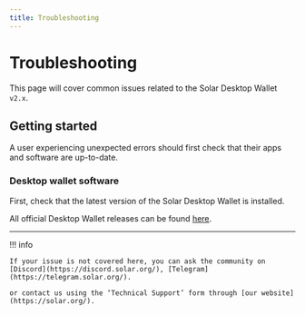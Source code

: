 ```yaml
---
title: Troubleshooting
---
```


# Troubleshooting

This page will cover common issues related to the Solar Desktop Wallet `v2.x`.

## Getting started

A user experiencing unexpected errors should first check that their apps and software are up-to-date.

### Desktop wallet software

First, check that the latest version of the Solar Desktop Wallet is installed.

All official Desktop Wallet releases can be found [here](https://solar.org/desktop-wallet).

---

<!-- ### SXP Ledger App

If the issue involves a <u>**Ledger Hardware Wallet**</u>, check that the **SXP App** <u>***and***</u> **Ledger Firmware** are up-to-date.

More information on updating a **Ledger Hardware Wallet** and **Ledger Apps** can be found by visiting the following links:

<livewire:embed-link url="https://support.ledger.com/hc/en-us/articles/360002731113-Update-Ledger-Nano-S-firmware" caption="Update Ledger Nano S firmware" />

<livewire:embed-link url="https://support.ledger.com/hc/en-us/articles/360013349800-Update-Ledger-Nano-X-firmware" caption="Update Ledger Nano X firmware" />

<livewire:embed-link url="https://support.ledger.com/hc/en-us/articles/360006523674-Install-uninstall-and-update-apps" caption="Install, uninstall and update apps" />

## Connectivity Issues

Some of the more common issues are related to **peer** and **network** <u>**connectivity**</u>.

### Recognising Connectivity Issues

Users having **connectivity** issues will typically experience the following:

- **Incomplete Transaction History**
- **Incorrect Balances**
- **Transaction Send Errors**

Common **error messages** associated with **connectivity** issues include—but are not limited to—the following:

- **"Cannot Connect"**
- **"Failed to connect to peer"**
- **"…fee is not valid"**
- **"Initialisation is taking longer than expected…"**
- **"…invalid seed nodes…"**
- **"No internet connection"**
- **"…transaction could not be created / sent / registered…"**
- **"Version 2 Not Supported"**

### Resolving Connectivity issues

**Connectivity** issues are typically resolved by <u>**refreshing**</u> your **peer connection**.

![Select the ‘cloud’ icon on the left sidebar. Then click the "Refresh" button of the Peer modal as shown above.](/desktop-wallet/assets/troubleshooting-refresh-peer.jpg)

---

If the issue persists after **refreshing** the peer connection, you can also perform a "**Force Reload**".

This restarts all services related to the SXP Desktop Wallet, no data will be lost.

![Select "Force Reload" from the "View" drop-down menu.](/desktop-wallet/assets/troubleshooting-force-reload.jpeg)

!!! info

    If the **connection issues** are **not** resolved using the advice above, check that your connections are not being blocked by **Firewall** or **Antivirus Software**.

## Wallet Issues

<u>**Wallet**</u> issues are encountered while attempting to <u>**import**</u>/<u>**restore**</u> a wallet using a **mnemonic recovery passphrase**.

### Recognising Wallet Issues

Users having **Wallet** issues will typically experience the following:

- **Incorrect Address**
- **Missing Balance**
- **Missing Transaction History**

### Resolving Wallet Issues

**Wallet** issues are commonly resolved by double-checking that your <u>**mnemonic recovery passphrase**</u> is correct.

A word may have been misspelled or extra characters might have been entered by mistake.

!!! info

    A mnemonic recovery passphrase should be all <u>**lower-case**</u> letters with a <u>**single space**</u> between <u>**each**</u> word.

---

### My Recovery Phrase Was Entered as Recorded!

If the mnemonic passphrase was entered **exactly** as recorded, compare each word to the official list found here:<br>[BIP-39 Wordlist: https://raw.githubusercontent.com/bitcoin/bips/master/bip-0039/english.txt](https://raw.githubusercontent.com/bitcoin/bips/master/bip-0039/english.txt)

!!! info

    The purpose of checking this wordlist is to ensure that similar words were not recorded inadvertently.<br>*e.g. "aim" vs "air"; "fine" vs "find"; "seek" vs "seed"*

---

### My Recovery Phrase is Gone!
In most cases, the above advice will help a user successfully recover their wallet.

Unfortunately, no mechanism exists to recover a lost recovery mnemonic. This security design is a fundamental element of Blockchain technology.

It is <u>**always**</u> advised to write your recovery phrase down on paper, double and triple check that it is written down correctly, keep it safe and **share it with no one**.

!!! danger

    Your 12-word mnemonic passphrase is <u>**your**</u> responsibility. If it is lost or stolen, you <u>**will**</u> lose access to your funds. Lost mnemonic recovery passphrases are <u>**NOT**</u> recoverable.

## Signing Issues

<u>**Signing**</u> issues are encountered when attempting to <u>**sign a transaction**</u>.

### Recognising Signing Issues

Users having **Signing** issues will typically receive the following **error messages**:

- **"Invalid Passphrase"**
- **"Failed to Decrypt Passphrase"**
- **"Failed to sign the transaction"**
- **"Transaction could not be created"**

### Resolving Signing Issues

**Signing** issues are resolved by checking that you are either:

- a) using the correct <u>**encryption password**</u>
- b) using the correct <u>**recovery passphrase**</u>

!!! info

  Users should also check that they are not using the <u>**Mnemonic Passphrase**</u> *as* the <u>**Encryption Password**</u>, or <u>**Encryption Password**</u> *as* the <u>**Mnemonic Passphrase**</u>.

---

### My Encryption Password is Wrong!

If only the **encryption password** is wrong.. **FUNDS SAFU!**

The **encryption password** is only used to help "*hide*" your keys; try re-importing your wallet using its **mnemonic passphrase**.

!!! warning

    An encryption password **must** contain at least:<br>- 8 characters in total<br>- 1 upper-case character<br>- 1 lower-case character<br>- 1 number<br>- 1 special character

---

### My Recovery Phrase <u>Seems</u> Correct!

If your **mnemonic passphrase** appears to be correct, check that it was **entered** correctly.

A word may have been misspelled or extra characters might have been entered by mistake.

!!! info

    If the mnemonic passphrase was entered exactly as recorded, refer to the section on checking a mnemonic passphrase <u>[here](#resolving-wallet-issues)</u>.

## Ledger Hardware Wallet Issues

<u>**Ledger**</u> Hardware issues are mostly encountered when connecting a <u>**Ledger NanoS/NanoX**</u> or attempting to <u>**sign a transaction**</u>.

### Recognising Ledger Issues

Users having **Ledger** issues when <u>**connecting**</u> a device will typically experience the following **behavior**:

- **no activity or feedback within the SXP Desktop Wallet**
- **repeated persistent Ledger connected and disconnected messages**

Users experiencing **Ledger** issues when attempting to <u>**sign a transaction**</u> will typically receive the following **error messages**:

- **"Could not sign transaction with Ledger: User declined"**
- **"Could not sign transaction with Ledger: Illegal buffer"**
- **"Could not sign transaction with Ledger: Version 2 not supported"**

### Resolving Ledger Issues

If the **Ledger** issue is related to **device** <u>**connectivity**</u>, there are several things a user can check.

{{-- 1) is the SXP Desktop Wallet up-to-date? --}}
<details><summary><u><b>1) is the SXP Desktop Wallet up-to-date?</b></u></summary>
A user should check that the <b>most recent</b> version of the <b>SXP Desktop Wallet</b> is <b>installed</b>.

All official releases can be found by visiting the following page:

<livewire:embed-link url="https://solar.org/download#desktop-wallet" caption="SXP.io Downloads | Download Blockchain Software" />
</details>
{{--  --}}

{{-- 2) is the Ledger device connected via USB? --}}
<details><summary><u><b>2) is the Ledger device connected via USB?</b></u></summary>
A user should make sure that they are using a <b>known</b> and <b>working USB <i>data</i> cable</b> to connect their <b>Ledger</b>.

It’s best to use the official <b>USB <i>data</i></b> cable included from <b>Ledger</b> at the time of purchase.

If the cable is <b>known</b> to be a working <b>data</b> cable or the official USB <b>data</b> cable, try using a different USB port on your computer.

<b>Linux</b> computers require <b>additional configuration</b>.

For <b>Linux configuration</b> or <b>additional</b> USB troubleshooting steps, refer to the following link:

<livewire:embed-link url="https://support.ledger.com/hc/en-us/articles/360019301813" caption="Fix USB issues" />
</details>
{{--  --}}

{{-- 3) is the Ledger device unlocked? --}}
<details><summary><u><b>3) is the Ledger device unlocked?</b></u></summary>
A user should make sure that their <b>Ledger</b> is <b>unlocked</b> using their <b>security pin</b>.

This <b>unlock pin</b> is configured at the time a user first set-up their device.
</details>
{{--  --}}

{{-- 4) is the Ledger device up-to-date? --}}
<details><summary><u><b>4) is the Ledger device up-to-date?</b></u></summary>
A user should also check that their <b>Ledger firmware</b> is <b>up-to-date</b>.

<livewire:embed-link url="https://support.ledger.com/hc/en-us/articles/360002731113-Update-Ledger-Nano-S-firmware" caption="Update Ledger Nano S firmware" />

<livewire:embed-link url="https://support.ledger.com/hc/en-us/articles/360013349800-Update-Ledger-Nano-X-firmware" caption="Update Ledger Nano X firmware" />
</details>
{{--  --}}

{{-- 5) is the SXP App installed and opened? --}}
<details><summary><u><b>5) is the SXP App installed and opened?</b></u></summary>
In order to use the SXP Desktop Wallet with a <b>Ledger</b> device, the <b>SXP App</b> must be <b>installed</b> and <b>opened</b> on the device.

For guidance on <b>installing</b> the <b>SXP App</b>, refer to the following link: [https://support.ledger.com/hc/en-us/articles/115005174589-Ark-SXP-](https://support.ledger.com/hc/en-us/articles/115005174589-Ark-SXP-)
</details>
{{--  --}}

{{-- 6) is the SXP App up-to-date? --}}
<details><summary><u><b>6) is the SXP App up-to-date?</b></u></summary>
A user should ensure that the <b>SXP App</b> is <b>up-to-date</b>, with the <b>most recent</b> version installed.

For guidance on <i><b>updating</b></i> <b>Ledger Apps</b>, refer to the following link:

<livewire:embed-link url="https://support.ledger.com/hc/en-us/articles/360006523674-Install-uninstall-and-update-apps" caption="Install, uninstall and update apps" />
</details>
{{--  --}}

{{-- 7) is all other Ledger software closed? --}}
<details><summary><u><b>7) is all other Ledger software closed?</b></u></summary>
A user should check that <b>all</b> other <b>software</b> or <b>apps</b> that <b><i>can</i> connect</b> to a <b>Ledger</b> device are <b>closed</b>.

This includes other <b>wallets</b>, <b>Ledger Live</b>, as well as any <b>browser apps</b> like <b>MetaMask</b> or <b>MEW</b>.

This is because a <b>Ledger</b> device only allows <b>one</b> connection at a time.
</details>
{{--  --}}

{{-- 8) is Firewall or Antivirus software blocking the connection? --}}
<details><summary><u><b>8) is Firewall <i>or</i> Antivirus software blocking the connection?</b></u></summary>
Users should also check that <i><b>no</b></i> <b>Firewall</b> or <b>Antivirus</b> software is <b>blocking</b> the <b>USB connection</b>.
</details>
{{--  --}}

---

If the **Ledger** issue is related to <u>**signing a transaction**</u>, there are a few things a user can check.

{{-- 1) is the SXP Desktop Wallet up-to-date? --}}
<details><summary><u><b>1) is the SXP Desktop Wallet up-to-date?</b></u></summary>
A user should check that the <b>most recent</b> version of the <b>SXP Desktop Wallet</b> is <b>installed</b>.

All official releases can be found by visiting the following page:

<livewire:embed-link url="https://solar.org/download#desktop-wallet" caption="SXP.io Downloads | Download Blockchain Software" />
</details>
{{--  --}}

{{-- 2) is the SXP App up-to-date? --}}
<details><summary><u><b>2) is the SXP App up-to-date?</b></u></summary>
A user should ensure that the <b>SXP App</b> is <b>up-to-date</b>, with the <b>most recent</b> version installed.

For guidance on <i><b>updating</b></i> <b>Ledger Apps</b>, refer to the following link:

<livewire:embed-link url="https://support.ledger.com/hc/en-us/articles/360006523674-Install-uninstall-and-update-apps" caption="Install, uninstall and update apps" />
</details>
{{--  --}}

!!! warning

    Users should also check that they are properly **connected** to a **valid network peer**.

!!! info

    Advice on troubleshooting a **network connection** can be found <u>[here](#resolving-connectivity-issues)</u>.

### My Ledger issue is still not resolved!

Most **Ledger** **connectivity** and **transaction** issues will be resolved by following the advice above.

In rare cases, a user's profile may have become corrupted.

A user is then advised to **restore** the SXP Desktop Wallet to its **default settings**, then **re-import** wallets and watch-addresses.

!!! danger

    This will **erase a user's** **profile data**, make sure <u>**all**</u> **mnemonic recovery phrases** and **watch-addresses** are **written down** and **saved properly**. Funds **will** be **lost** if your data is **not** backed up. <u>**This action cannot be undone**</u>.

!!! info

    Note that **Ledger** wallets are imported <u>**only**</u> by **connecting** to the SXP Desktop Wallet. <u>**NEVER**</u> enter your 24-word Ledger recovery phrase into <u>**any**</u> software, apps or websites.

## Debugging Tips

Sometimes, a **user** or **developer** may require **additional** information when **troubleshooting** or **debugging** issues within the **SXP Desktop Wallet**.

---

The easiest and most common way is to use the built-in **Dev Tools**, which **will** show additional **console** and **network** information.

![Dev tools can be opened by selecting ‘**Toggle Dev Tools**’ from the "**View**" drop-down menu.](/desktop-wallet/assets/troubleshooting-dev-tools.jpeg) -->

!!! info

    If your issue is not covered here, you can ask the community on [Discord](https://discord.solar.org/), [Telegram](https://telegram.solar.org/).

    or contact us using the ‘Technical Support’ form through [our website](https://solar.org/).
